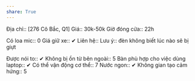 ```yaml
---
share: True
---
```

Địa chỉ:: [276 Cô Bắc, Q1]
Giá:: 30k-50k
Giờ đóng cửa:: 22h

Có loa mic:: 0
Giá giữ xe:: ✔
Liên hệ:: 
Lưu ý:: đèn không biết lúc nào sẽ bị giựt


Được nói to:: ✔
Không bị ồn từ bên ngoài:: 5
Bàn phù hợp cho việc dùng laptop:: ✔
Có thể vận động cơ thể:: 7
Nước ngon:: ✔
Không gian tạo cảm hứng:: 5
